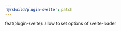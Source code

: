 ```yaml
---
'@rsbuild/plugin-svelte': patch
---
```


feat(plugin-svelte): allow to set options of svelte-loader
